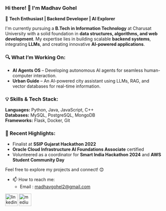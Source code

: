 ### Hi there! 👋 I'm Madhav Gohel  
🚀 **Tech Enthusiast | Backend Developer | AI Explorer**  

I'm currently pursuing a **B.Tech in Information Technology** at Charusat University with a solid foundation in **data structures, algorithms, and web development**. My expertise lies in building scalable **backend systems**, integrating **LLMs**, and creating innovative **AI-powered applications**.  

### 🔍 What I’m Working On:  
- **AI Agents OS** – Developing autonomous AI agents for seamless human-computer interaction.  
- **Urban Guide** – An AI-powered city assistant using LLMs, RAG, and vector databases for real-time information.  

### 💡 Skills & Tech Stack:  
**Languages:** Python, Java, JavaScript, C++  
**Databases:** MySQL, PostgreSQL, MongoDB  
**Frameworks:** Flask, Docker, Git  

### 🌟 Recent Highlights:  
- Finalist at **SSIP Gujarat Hackathon 2022**  
- **Oracle Cloud Infrastructure AI Foundations Associate** certified  
- Volunteered as a coordinator for **Smart India Hackathon 2024** and **AWS Student Community Day**  

Feel free to explore my projects and connect! 😊  

- 📫 How to reach me:
  - Email : madhavgohel2@gmail.com 


[<img src='https://cdn3.iconfinder.com/data/icons/2018-social-media-black-and-white-logos/1000/2018_social_media_popular_app_logo_linkedin-512.png' alt='linkedin' height='40'>](https://www.linkedin.com/in/madhav-gohel/)  [<img src='https://ssl.gstatic.com/atari/images/sociallinks/medium_black_44dp.png' alt='medium' height='40'>](https://madhavgohel.medium.com/)  

<!--- ![Metrics](https://metrics.lecoq.io/Madhav-Gohel?template=classic&isocalendar=1&base=header%2C%20activity%2C%20community%2C%20repositories%2C%20metadata&base.indepth=false&base.hireable=false&base.skip=false&isocalendar=false&isocalendar.duration=full-year&config.timezone=Asia%2FCalcutta)
--->

